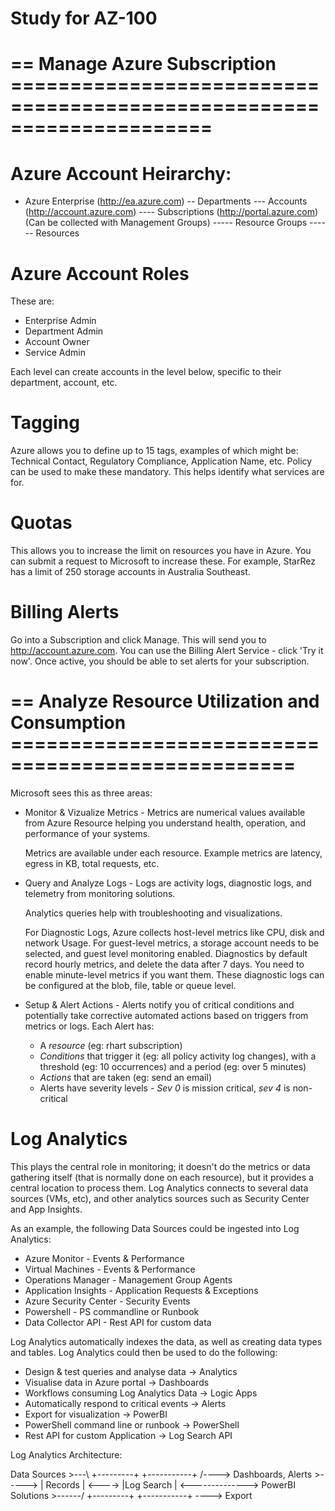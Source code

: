 # Study for AZ-100

# == Manage Azure Subscription =====================================================================

# Azure Account Heirarchy:
- Azure Enterprise    (http://ea.azure.com)
-- Departments
--- Accounts          (http://account.azure.com)
---- Subscriptions    (http://portal.azure.com)   (Can be collected with Management Groups)
----- Resource Groups
------ Resources

# Azure Account Roles 
These are:
- Enterprise Admin
- Department Admin 
- Account Owner
- Service Admin

Each level can create accounts in the level below, specific to their department, account, etc.

# Tagging
Azure allows you to define up to 15 tags, examples of which might be: Technical Contact, Regulatory 
Compliance, Application Name, etc. Policy can be used to make these mandatory. This helps identify 
what services are for.

# Quotas
This allows you to increase the limit on resources you have in Azure. You can submit a request to 
Microsoft to increase these. For example, StarRez has a limit of 250 storage accounts in Australia 
Southeast.

# Billing Alerts
Go into a Subscription and click Manage. This will send you to http://account.azure.com. You can use
the Billing Alert Service - click 'Try it now'. Once active, you should be able to set alerts for 
your subscription.


# == Analyze Resource Utilization and Consumption ==================================================

Microsoft sees this as three areas:

* Monitor & Vizualize Metrics - Metrics are numerical values available from Azure Resource helping 
you understand health, operation, and performance of your systems.

    Metrics are available under each resource. Example metrics are latency, egress in KB, total 
    requests, etc.

* Query and Analyze Logs - Logs are activity logs, diagnostic logs, and telemetry from monitoring 
solutions.

    Analytics queries help with troubleshooting and visualizations.

    For Diagnostic Logs, Azure collects host-level metrics like CPU, disk and network Usage. For 
    guest-level metrics, a storage account needs to be selected, and guest level monitoring enabled.
    Diagnostics by default record hourly metrics, and delete the data after 7 days. You need to 
    enable minute-level metrics if you want them. These diagnostic logs can be configured at the 
    blob, file, table or queue level.

* Setup & Alert Actions - Alerts notify you of critical conditions and potentially take corrective 
automated actions based on triggers from metrics or logs. Each Alert has:

    - A *resource* (eg: rhart subscription)
    - *Conditions* that trigger it (eg: all policy activity log changes), with a threshold (eg: 10 
      occurrences) and a period (eg: over 5 minutes)
    - *Actions* that are taken (eg: send an email)
    - Alerts have severity levels - *Sev 0* is mission critical, *sev 4* is non-critical

# Log Analytics
This plays the central role in monitoring; it doesn't do the metrics or data gathering itself (that
is normally done on each resource), but it provides a central location to process them. Log 
Analytics connects to several data sources (VMs, etc), and other analytics sources such as Security 
Center and App Insights.

As an example, the following Data Sources could be ingested into Log Analytics:

* Azure Monitor         - Events & Performance
* Virtual Machines      - Events & Performance
* Operations Manager    - Management Group Agents
* Application Insights  - Application Requests & Exceptions
* Azure Security Center - Security Events
* Powershell            - PS commandline or Runbook
* Data Collector API    - Rest API for custom data

Log Analytics automatically indexes the data, as well as creating data types and tables. Log 
Analytics could then be used to do the following:

* Design & test queries and analyse data   -> Analytics
* Visualise data in Azure portal           -> Dashboards
* Workflows consuming Log Analytics Data   -> Logic Apps
* Automatically respond to critical events -> Alerts
* Export for visualization                 -> PowerBI
* PowerShell command line or runbook       -> PowerShell
* Rest API for custom Application          -> Log Search API

Log Analytics Architecture:

Data Sources >---\        +---------+        +-----------+           /----> Dashboards, Alerts
                  >-----> | Records | <----> |Log Search | <--------------> PowerBI
Solutions >------/        +---------+        +-----------+           \----> Export







